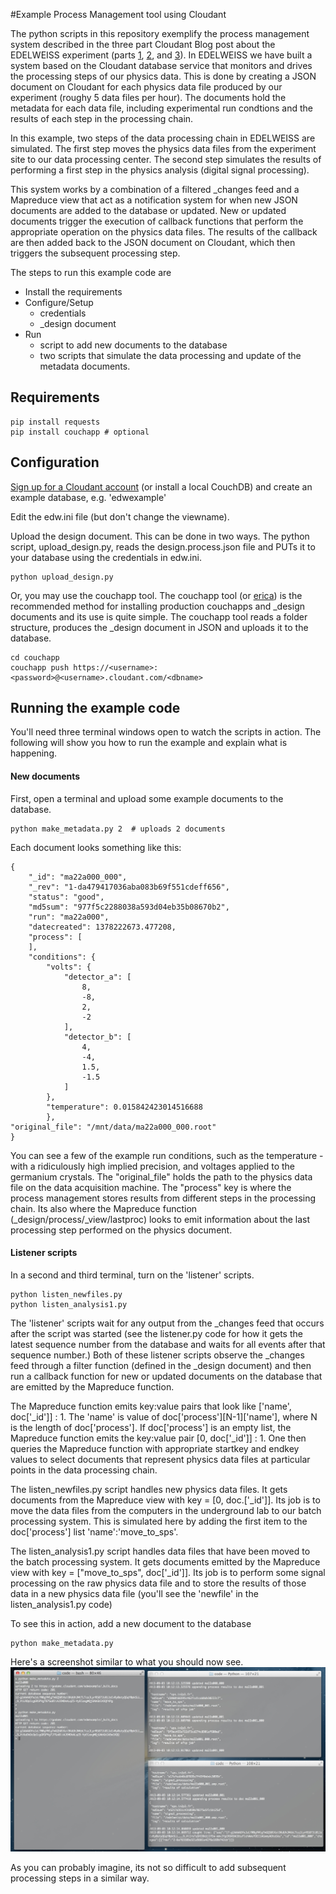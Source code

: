 #Example Process Management tool using Cloudant

The python scripts in this repository exemplify the process management system described in the three part Cloudant Blog post about the EDELWEISS experiment (parts [1](https://cloudant.com/blog/searching-for-dark-matter-with-cloudant-part-1/), [2](https://cloudant.com/blog/searching-for-dark-matter-with-cloudant-part2/), and [3](https://cloudant.com/blog/searching-for-dark-matter-with-cloudant-part3/)). In EDELWEISS we have built a system based on the Cloudant database service that monitors and drives the processing steps of our physics data. This is done by creating a JSON document on Cloudant for each physics data file produced by our experiment (roughy 5 data files per hour). The documents hold the metadata for each data file, including experimental run condtions and the results of each step in the processing chain. 

In this example, two steps of the data processing chain in EDELWEISS are simulated. The first step moves the physics data files from the experiment site to our data processing center. The second step simulates the results of performing a first step in the physics analysis (digital signal processing). 

This system works by a combination of a filtered _changes feed and a Mapreduce view that act as a notification system for when new JSON documents are added to the database or updated. New or updated documents trigger the execution of callback functions that perform the appropriate operation on the physics data files. The results of the callback are then added back to the JSON document on Cloudant, which then triggers the subsequent processing step.

The steps to run this example code are

* Install the requirements
* Configure/Setup 
    * credentials 
    * _design document
* Run
    * script to add new documents to the database
    * two scripts that simulate the data processing and update of the metadata documents. 

## Requirements

    pip install requests
    pip install couchapp # optional

## Configuration

[Sign up for a Cloudant account](https://cloudant.com/sign-up/) (or install a local CouchDB) and create an example database, e.g. 'edwexample'

Edit the edw.ini file (but don't change the viewname).

Upload the design document. This can be done in two ways. The python script, upload_design.py, reads the design.process.json file and PUTs it to your database using the credentials in edw.ini.

    python upload_design.py

Or, you may use the couchapp tool. The couchapp tool (or [erica](https://github.com/benoitc/erica)) is the recommended method for installing production couchapps and _design documents and its use is quite simple. The couchapp tool reads a folder structure, produces the _design document in JSON and uploads it to the database.

    cd couchapp
    couchapp push https://<username>:<password>@<username>.cloudant.com/<dbname>

## Running the example code

You'll need three terminal windows open to watch the scripts in action. The following will show you how to run the example and explain what is happening. 

#### New documents

First, open a terminal and upload some example documents to the database. 

    python make_metadata.py 2  # uploads 2 documents

Each document looks something like this:

    {
        "_id": "ma22a000_000",
        "_rev": "1-da479417036aba083b69f551cdeff656",
        "status": "good",
        "md5sum": "977f5c2288038a593d04eb35b08670b2",
        "run": "ma22a000",
        "datecreated": 1378222673.477208,
        "process": [
        ],
        "conditions": {
            "volts": {
                "detector_a": [
                    8,
                    -8,
                    2,
                    -2
                ],
                "detector_b": [
                    4,
                    -4,
                    1.5,
                    -1.5
                ]
            },
            "temperature": 0.015842423014516688
            },
    "original_file": "/mnt/data/ma22a000_000.root"
    }

You can see a few of the example run conditions, such as the temperature - with a ridiculously high implied precision, and voltages applied to the germanium crystals. The "original_file" holds the path to the physics data file on the data acquisition machine.  The "process" key is where the process management stores results from different steps in the processing chain. Its also where the Mapreduce function (_design/process/_view/lastproc) looks to emit information about the last processing step performed on the physics document. 

#### Listener scripts

In a second and third terminal, turn on the 'listener' scripts.

    python listen_newfiles.py
    python listen_analysis1.py

The 'listener' scripts wait for any output from the _changes feed that occurs after the script was started (see the listener.py code for how it gets the latest sequence number from the database and waits for all events after that sequence number.)  Both of these listener scripts observe the _changes feed through a filter function (defined in the _design document) and then run a callback function for new or updated documents on the database that are emitted by the Mapreduce function. 

The Mapreduce function emits key:value pairs that look like ['name', doc['_id']] : 1. The 'name' is value of doc['process'][N-1]['name'], where N is the length of doc['process']. If doc['process'] is an empty list, the Mapreduce function emits the key:value pair [0, doc['_id']] : 1. One then queries the Mapreduce function with appropriate startkey and endkey values to select documents that represent physics data files at particular points in the data processing chain. 

The listen_newfiles.py script handles new physics data files. It gets documents from the Mapreduce view with key = [0, doc.['_id']]. Its job is to move the data files from the computers in the underground lab to our batch processing system. This is simulated here by adding the first item to the doc['process'] list 'name':'move_to_sps'.

The listen_analysis1.py script handles data files that have been moved to the batch processing system. It gets documents emitted by the Mapreduce view with key = ["move_to_sps", doc['_id']]. Its job is to perform some signal processing on the raw physics data file and to store the results of those data in a new physics data file (you'll see the 'newfile' in the listen_analysis1.py code)

To see this in action, add a new document to the database

    python make_metadata.py

Here's a screenshot similar to what you should now see.
![Push data and response](push_new_docs.jpg)


As you can probably imagine, its not so difficult to add subsequent processing steps in a similar way. 




